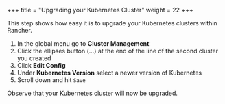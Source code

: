 +++
title = "Upgrading your Kubernetes Cluster"
weight = 22
+++

This step shows how easy it is to upgrade your Kubernetes clusters within Rancher.

1. In the global menu go to **Cluster Management**
2. Click the ellipses button (...) at the end of the line of the second cluster you created
3. Click **Edit Config**
4. Under **Kubernetes Version** select a newer version of Kubernetes
5. Scroll down and hit `Save`

Observe that your Kubernetes cluster will now be upgraded.
